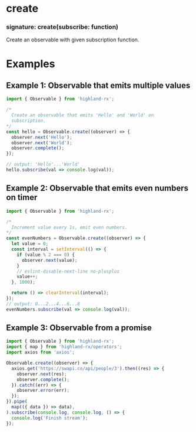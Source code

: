 # create
### signature: create(subscribe: function)
Create an observable with given subscription function.

# Examples
## Example 1: Observable that emits multiple values
```javascript
import { Observable } from 'highland-rx';

/*
  Create an observable that emits 'Hello' and 'World' on
  subscription.
*/
const hello = Observable.create((observer) => {
  observer.next('Hello');
  observer.next('World');
  observer.complete();
});

// output: 'Hello'...'World'
hello.subscribe(val => console.log(val));
```

## Example 2: Observable that emits even numbers on timer
```javascript
import { Observable } from 'highland-rx';

/*
  Increment value every 1s, emit even numbers.
*/
const evenNumbers = Observable.create((observer) => {
  let value = 0;
  const interval = setInterval(() => {
    if (value % 2 === 0) {
      observer.next(value);
    }
    // eslint-disable-next-line no-plusplus
    value++;
  }, 1000);

  return () => clearInterval(interval);
});
// output: 0...2...4...6...8
evenNumbers.subscribe(val => console.log(val));
```

## Example 3: Observable from a promise
```javascript
import { Observable } from 'highland-rx';
import { map } from 'highland-rx/operators';
import axios from 'axios';

Observable.create((observer) => {
  axios.get('https://swapi.co/api/people/3').then((res) => {
    observer.next(res);
    observer.complete();
  }).catch((err) => {
    observer.error(err);
  });
}).pipe(
  map(({ data }) => data),
).subscribe(console.log, console.log, () => {
  console.log('Finish stream');
});
```
